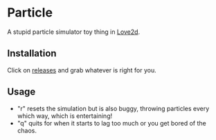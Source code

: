 Particle
========

A stupid particle simulator toy thing in [Love2d](http://www.love2d.org/).

Installation
------------

Click on [releases](http://github.com/Guard13007/Particle/releases) and grab whatever is right for you.

Usage
-----

- "r" resets the simulation but is also buggy, throwing particles every which way, which is entertaining!
- "q" quits for when it starts to lag too much or you get bored of the chaos.
